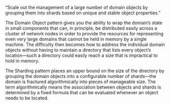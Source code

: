 “Scale out the management of a large number of domain objects by grouping them into shards based on unique and stable object properties.”

The Domain Object pattern gives you the ability to wrap the domain’s state in small components that can, in principle, be distributed easily across a cluster of network nodes in order to provide the resources for representing even very large domains that cannot be held in memory by a single machine. The difficulty then becomes how to address the individual domain objects without having to maintain a directory that lists every object’s location—such a directory could easily reach a size that is impractical to hold in memory.

The Sharding pattern places an upper bound on the size of the directory by grouping the domain objects into a configurable number of shards—the domain is fractured algorithmically into pieces of manageable size. The term algorithmically means the association between objects and shards is determined by a fixed formula that can be evaluated whenever an object needs to be located.
